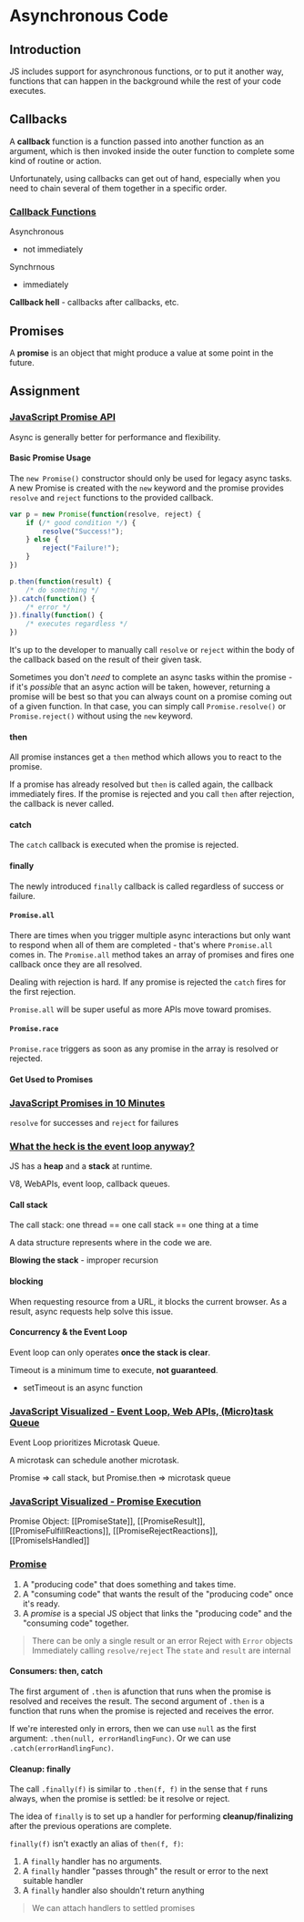 # Asynchronous Code

## Introduction

JS includes support for asynchronous functions, or to put it another way,
functions that can happen in the background while the rest of your code
executes.

## Callbacks

A **callback** function is a function passed into another function as an
argument, which is then invoked inside the outer function to complete some kind
of routine or action.

Unfortunately, using callbacks can get out of hand, especially when you need to
chain several of them together in a specific order.

### [Callback Functions](https://www.youtube.com/watch?v=QRq2zMHlBz4)

Asynchronous

- not immediately

Synchrnous

- immediately

**Callback hell** - callbacks after callbacks, etc.

## Promises

A **promise** is an object that might produce a value at some point in the
future.

## Assignment

### [JavaScript Promise API](https://davidwalsh.name/promises)

Async is generally better for performance and flexibility.

#### Basic Promise Usage

The `new Promise()` constructor should only be used for legacy async tasks. A
new Promise is created with the `new` keyword and the promise provides
`resolve` and `reject` functions to the provided callback.

```javascript
var p = new Promise(function(resolve, reject) {
    if (/* good condition */) {
        resolve("Success!");
    } else {
        reject("Failure!");
    }
})

p.then(function(result) {
    /* do something */
}).catch(function() {
    /* error */
}).finally(function() {
    /* executes regardless */
})
```

It's up to the developer to manually call `resolve` or `reject` within the body
of the callback based on the result of their given task.

Sometimes you don't _need_ to complete an async tasks within the promise - if
it's _possible_ that an async action will be taken, however, returning a
promise will be best so that you can always count on a promise coming out of a
given function. In that case, you can simply call `Promise.resolve()` or
`Promise.reject()` without using the `new` keyword.

#### then

All promise instances get a `then` method which allows you to react to the
promise.

If a promise has already resolved but `then` is called again, the callback
immediately fires. If the promise is rejected and you call `then` after
rejection, the callback is never called.

#### catch

The `catch` callback is executed when the promise is rejected.

#### finally

The newly introduced `finally` callback is called regardless of success or
failure.

#### `Promise.all`

There are times when you trigger multiple async interactions but only want to
respond when all of them are completed - that's where `Promise.all` comes in.
The `Promise.all` method takes an array of promises and fires one callback once
they are all resolved.

Dealing with rejection is hard. If any promise is rejected the `catch` fires
for the first rejection.

`Promise.all` will be super useful as more APIs move toward promises.

#### `Promise.race`

`Promise.race` triggers as soon as any promise in the array is resolved or
rejected.

#### Get Used to Promises

### [JavaScript Promises in 10 Minutes](https://www.youtube.com/watch?v=DHvZLI7Db8E)

`resolve` for successes and `reject` for failures

### [What the heck is the event loop anyway?](https://www.youtube.com/watch?v=8aGhZQkoFbQ)

JS has a **heap** and a **stack** at runtime.

V8, WebAPIs, event loop, callback queues.

#### Call stack

The call stack: one thread == one call stack == one thing at a time

A data structure represents where in the code we are.

**Blowing the stack** - improper recursion

#### blocking

When requesting resource from a URL, it blocks the current browser. As a
result, async requests help solve this issue.

#### Concurrency & the Event Loop

Event loop can only operates **once the stack is clear**.

Timeout is a minimum time to execute, **not guaranteed**.

- setTimeout is an async function

### [JavaScript Visualized - Event Loop, Web APIs, (Micro)task Queue](https://www.youtube.com/watch?v=eiC58R16hb8)

Event Loop prioritizes Microtask Queue.

A microtask can schedule another microtask.

Promise => call stack, but Promise.then => microtask queue

### [JavaScript Visualized - Promise Execution](https://www.youtube.com/watch?v=Xs1EMmBLpn4)

Promise Object: [[PromiseState]], [[PromiseResult]],
[[PromiseFulfillReactions]], [[PromiseRejectReactions]], [[PromiseIsHandled]]

### [Promise](https://javascript.info/promise-basics)

1. A "producing code" that does something and takes time.
1. A "consuming code" that wants the result of the "producing code" once it's
   ready.
1. A _promise_ is a special JS object that links the "producing code" and the
   "consuming code" together.

> There can be only a single result or an error
> Reject with `Error` objects
> Immediately calling `resolve/reject`
> The `state` and `result` are internal

#### Consumers: then, catch

The first argument of `.then` is afunction that runs when the promise is
resolved and receives the result. The second argument of `.then` is a function
that runs when the promise is rejected and receives the error.

If we're interested only in errors, then we can use `null` as the first
argument: `.then(null, errorHandlingFunc)`. Or we can use
`.catch(errorHandlingFunc)`.

#### Cleanup: finally

The call `.finally(f)` is similar to `.then(f, f)` in the sense that `f` runs
always, when the promise is settled: be it resolve or reject.

The idea of `finally` is to set up a handler for performing
**cleanup/finalizing** after the previous operations are complete.

`finally(f)` isn't exactly an alias of `then(f, f)`:

1. A `finally` handler has no arguments.
1. A `finally` handler "passes through" the result or error to the next
   suitable handler
1. A `finally` handler also shouldn't return anything

> We can attach handlers to settled promises
